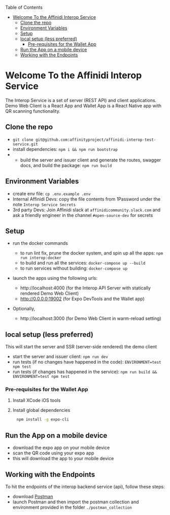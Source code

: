 Table of Contents
- [Welcome To the Affinidi Interop Service](#welcome-to-the-affinidi-interop-service)
  - [Clone the repo](#clone-the-repo)
  - [Environment Variables](#environment-variables)
  - [Setup](#setup)
  - [local setup (less preferred)](#local-setup-less-preferred)
    - [Pre-requisites for the Wallet App](#pre-requisites-for-the-wallet-app)
  - [Run the App on a mobile device](#run-the-app-on-a-mobile-device)
  - [Working with the Endpoints](#working-with-the-endpoints)



# Welcome To the Affinidi Interop Service
The Interop Service is a set of server (REST API) and client applications. Demo Web Client is a React App and Wallet App is a React Native app with QR scanning functionality. 

## Clone the repo
- `git clone git@github.com:affinityproject/affinidi-interop-test-service.git`
- install dependencies: `npm i && npm run bootstrap`
- - build the server and issuer client and generate the routes, swagger docs, and build the package: `npm run build`


## Environment Variables
- create env file: `cp .env.example .env`
- Internal Affinidi Devs: copy the file contents from 1Password under the note `Interop Service Secrets`
- 3rd party Devs: Join Affinidi slack at `affinidicommunity.slack.com` and ask a friendly engineer in the channel `#open-source-dev` for secrets

## Setup
- run the docker commands
  - to run lint fix, prune the docker system, and spin up all the apps: `npm run interop:docker`
  - to build and run all the services: `docker-compose up --build`
  - to run services without building: `docker-compose up`
- launch the apps using the following urls:
  - http://localhost:4000 (for the Interop API Server with statically rendered Demo Web Client)
  - http://0.0.0.0:19002 (for Expo DevTools and the Wallet app)
  
- Optionally,
  - http://localhost:3000 (for Demo Web Client in warm-reload setting)


## local setup (less preferred)
This will start the server and SSR (server-side rendered) the demo client
- start the server and issuer client: `npm run dev`
- run tests (if no changes have happened in the code): `ENVIRONMENT=test npm test`
- run tests (if changes has happened in the service): `npm run build && ENVIRONMENT=test npm test`

### Pre-requisites for the Wallet App

1. Install XCode iOS tools

2. Install global dependencies

```bash
	 npm install -g expo-cli
```

## Run the App on a mobile device
- download the expo app on your mobile device
- scan the QR code using your expo app
- this will download the app to your mobile device 
  

## Working with the Endpoints
To hit the endpoints of the interop backend service (api), follow these steps:
- download [Postman](https://www.postman.com/) 
- launch Postman and then import the postman collection and environment provided in the folder `./postman_collection` 
